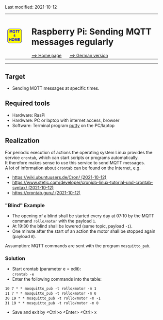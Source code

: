 Last modified: 2021-10-12   
<table><tr><td><img src="logo/mqtt4home_96.png"></td><td>&nbsp;</td><td>
<h1>Raspberry Pi: Sending MQTT messages regularly</h1>
<a href="../readme.md">==> Home page</a> &nbsp; &nbsp; &nbsp; 
<a href="m4h104_RasPi_crontab.md">==> German version</a> &nbsp; &nbsp; &nbsp; 
</td></tr></table><hr>

## Target
* Sending MQTT messages at specific times.

## Required tools
* Hardware: RasPi
* Hardware: PC or laptop with internet access, browser
* Software: Terminal program [putty](https://www.chiark.greenend.org.uk/~sgtatham/putty/latest.html) on the PC/laptop

## Realization
For periodic execution of actions the operating system Linux provides the service `crontab`, which can start scripts or programs automatically.   
It therefore makes sense to use this service to send MQTT messages.   
A lot of information about `crontab` can be found on the Internet, e.g.   
* [https://wiki.ubuntuusers.de/Cron/ (2021-10-12)](https://wiki.ubuntuusers.de/Cron/)   
* [https://www.stetic.com/developer/cronjob-linux-tutorial-und-crontab-syntax/ (2021-10-12)](https://www.stetic.com/developer/cronjob-linux-tutorial-und-crontab-syntax/)   
* [https://crontab.guru/ (2021-10-12)](https://crontab.guru/)   

### "Blind" Example
* The opening of a blind shall be started every day at 07:10 by the MQTT command `rollo/motor` with the payload `1`.   
* At 19:30 the blind shall be lowered (same topic, payload `-1`).   
* One minute after the start of an action the motor shall be stopped again (payload `0`).   

Assumption: MQTT commands are sent with the program `mosquitto_pub`.   
### Solution
* Start crontab (parameter e = edit):   
   `crontab -e`
* Enter the following commands into the table:   
```   
10 7 * * mosquitto_pub -t rollo/motor -m 1
11 7 * * mosquitto_pub -t rollo/motor -m 0
30 19 * * mosquitto_pub -t rollo/motor -m -1
31 19 * * mosquitto_pub -t rollo/motor -m 0
```   
* Save and exit by &lt;Ctrl&gt;o &lt;Enter&gt; &lt;Ctrl&gt; x